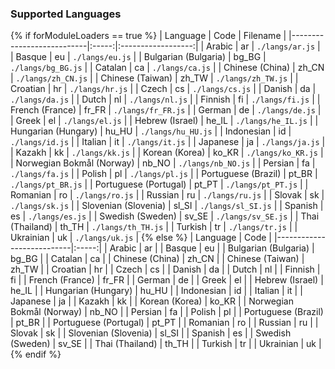 ### Supported Languages

{% if forModuleLoaders == true %}
| Language                  | Code  |      Filename      |
|---------------------------|:-----:|:------------------:|
| Arabic                    |  ar   |  `./langs/ar.js`   |
| Basque                    |  eu   |  `./langs/eu.js`   |
| Bulgarian (Bulgaria)      | bg_BG | `./langs/bg_BG.js` |
| Catalan                   |  ca   |  `./langs/ca.js`   |
| Chinese (China)           | zh_CN | `./langs/zh_CN.js` |
| Chinese (Taiwan)          | zh_TW | `./langs/zh_TW.js` |
| Croatian                  |  hr   |  `./langs/hr.js`   |
| Czech                     |  cs   |  `./langs/cs.js`   |
| Danish                    |  da   |  `./langs/da.js`   |
| Dutch                     |  nl   |  `./langs/nl.js`   |
| Finnish                   |  fi   |  `./langs/fi.js`   |
| French (France)           | fr_FR | `./langs/fr_FR.js` |
| German                    |  de   |  `./langs/de.js`   |
| Greek                     |  el   |  `./langs/el.js`   |
| Hebrew (Israel)           | he_IL | `./langs/he_IL.js` |
| Hungarian (Hungary)       | hu_HU | `./langs/hu_HU.js` |
| Indonesian                |  id   |  `./langs/id.js`   |
| Italian                   |  it   |  `./langs/it.js`   |
| Japanese                  |  ja   |  `./langs/ja.js`   |
| Kazakh                    |  kk   |  `./langs/kk.js`   |
| Korean (Korea)            | ko_KR | `./langs/ko_KR.js` |
| Norwegian Bokmål (Norway) | nb_NO | `./langs/nb_NO.js` |
| Persian                   |  fa   |  `./langs/fa.js`   |
| Polish                    |  pl   |  `./langs/pl.js`   |
| Portuguese (Brazil)       | pt_BR | `./langs/pt_BR.js` |
| Portuguese (Portugal)     | pt_PT | `./langs/pt_PT.js` |
| Romanian                  |  ro   |  `./langs/ro.js`   |
| Russian                   |  ru   |  `./langs/ru.js`   |
| Slovak                    |  sk   |  `./langs/sk.js`   |
| Slovenian (Slovenia)      | sl_SI | `./langs/sl_SI.js` |
| Spanish                   |  es   |  `./langs/es.js`   |
| Swedish (Sweden)          | sv_SE | `./langs/sv_SE.js` |
| Thai (Thailand)           | th_TH | `./langs/th_TH.js` |
| Turkish                   |  tr   |  `./langs/tr.js`   |
| Ukrainian                 |  uk   |  `./langs/uk.js`   |
{% else %}
| Language                  | Code  |
|---------------------------|:-----:|
| Arabic                    |  ar   |
| Basque                    |  eu   |
| Bulgarian (Bulgaria)      | bg_BG |
| Catalan                   |  ca   |
| Chinese (China)           | zh_CN |
| Chinese (Taiwan)          | zh_TW |
| Croatian                  |  hr   |
| Czech                     |  cs   |
| Danish                    |  da   |
| Dutch                     |  nl   |
| Finnish                   |  fi   |
| French (France)           | fr_FR |
| German                    |  de   |
| Greek                     |  el   |
| Hebrew (Israel)           | he_IL |
| Hungarian (Hungary)       | hu_HU |
| Indonesian                |  id   |
| Italian                   |  it   |
| Japanese                  |  ja   |
| Kazakh                    |  kk   |
| Korean (Korea)            | ko_KR |
| Norwegian Bokmål (Norway) | nb_NO |
| Persian                   |  fa   |
| Polish                    |  pl   |
| Portuguese (Brazil)       | pt_BR |
| Portuguese (Portugal)     | pt_PT |
| Romanian                  |  ro   |
| Russian                   |  ru   |
| Slovak                    |  sk   |
| Slovenian (Slovenia)      | sl_SI |
| Spanish                   |  es   |
| Swedish (Sweden)          | sv_SE |
| Thai (Thailand)           | th_TH |
| Turkish                   |  tr   |
| Ukrainian                 |  uk   |
{% endif %}